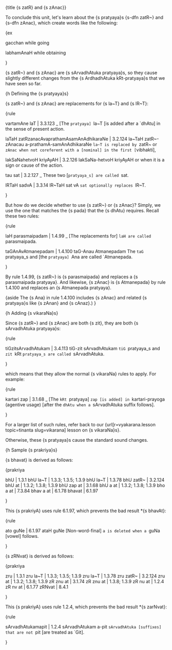 {title {s zatR} and {s zAnac}}

To conclude this unit, let's learn about the {s pratyaya}s {s-dfn zatR~} and
{s-dfn zAnac}, which create words like the following:

{ex

gacchan
while going

labhamAnaH
while obtaining

}

{s zatR~} and {s zAnac} are {s sArvadhAtuka pratyaya}s, so they cause slightly
different changes from the {s ArdhadhAtuka kRt-pratyaya}s that we have seen so
far.


{h Defining the {s pratyaya}s}

{s zatR~} and {s zAnac} are replacements for {s la~T} and {s lR~T}:

{rule

vartamAne laT | 3.3.123
_
[The `pratyaya] `la~T [is added after a `dhAtu] in the sense of present action.

laTaH zatRzanacAvaprathamAsamAnAdhikaraNe | 3.2.124 
la~TaH zatR~-zAnacau a-prathamA-samAnAdhikaraNe
`la~T is replaced by `zatR~ or `zAnac when not coreferent with a [nominal] in
the first [`vibhakti],

lakSaNahetvoH kriyAyAH | 3.2.126
lakSaNa-hetvoH kriyAyAH
or when it is a sign or cause of the action.

tau sat | 3.2.127 
_
These two [`pratyaya_s] are called `sat.

lRTaH sadvA | 3.3.14
lR~TaH sat vA
`sat optionally replaces `lR~T.

}

But how do we decide whether to use {s zatR~} or {s zAnac}? Simply, we use the
one that matches the {s pada} that the {s dhAtu} requires. Recall these two
rules:

{rule

laH parasmaipadam | 1.4.99
_
[The replacements for] `laH are called `parasmaipada.

taGAnAvAtmanepadam | 1.4.100
taG-Anau Atmanepadam
The `taG `pratyaya_s and [the `pratyaya] `Ana are called `Atmanepada.

}

By rule 1.4.99, {s zatR~} is {s parasmaipada} and replaces a {s parasmaipada
pratyaya}. And likewise, {s zAnac} is {s Atmanepada} by rule 1.4.100 and
replaces an {s Atmanepada pratyaya}.

{aside
The {s Ana} in rule 1.4.100 includes {s zAnac} and related {s pratyaya}s like
{s zAnan} and {s cAnaz}.)
}


{h Adding {s vikaraNa}s}

Since {s zatR~} and {s zAnac} are both {s zit}, they are both {s sArvadhAtuka
pratyaya}s:

{rule

tiGzitsArvadhAtukam | 3.4.113 
tiG-zit sArvadhAtukam
`tiG `pratyaya_s and `zit `kRt `pratyaya_s are called `sArvadhAtuka.

}

which means that they allow the normal {s vikaraNa} rules to apply. For
example:

{rule

kartari zap | 3.1.68 
_
[The `kRt `pratyaya] `zap [is added] in `kartari-prayoga (agentive usage)
[after the `dhAtu when a `sArvadhAtuka suffix follows].

}

For a larger list of such rules, refer back to our {url[r=vyakarana.lesson
topic=tinanta slug=vikarana] lesson on {s vikaraNa}s}.

Otherwise, these {s pratyaya}s cause the standard sound changes.


{h Sample {s prakriya}s}

{s bhavat} is derived as follows:

{prakriya

bhU | 1.3.1
bhU la~T | 1.3.3; 1.3.5; 1.3.9
bhU la~T | 1.3.78
bhU zatR~ | 3.2.124
bhU at | 1.3.2; 1.3.8; 1.3.9
bhU zap at | 3.1.68
bhU a at | 1.3.2; 1.3.8; 1.3.9
bho a at | 7.3.84
bhav a at | 6.1.78
bhavat | 6.1.97

}

This {s prakriyA} uses rule 6.1.97, which prevents the bad result *{s bhavAt}:

{rule

ato guNe | 6.1.97
ataH guNe
[Non-word-final] `a is deleted when a `guNa [vowel] follows.

}

{s zRNvat} is derived as follows:

{prakriya

zru | 1.3.1
zru la~T | 1.3.3; 1.3.5; 1.3.9
zru la~T | 1.3.78
zru zatR~ | 3.2.124
zru at | 1.3.2; 1.3.8; 1.3.9
zR znu at | 3.1.74
zR znu at | 1.3.8; 1.3.9
zR nu at | 1.2.4
zR nv at | 6.1.77
zRNvat | 8.4.1

}

This {s prakriyA} uses rule 1.2.4, which prevents the bad result *{s zarNvat}:

{rule

sArvadhAtukamapit | 1.2.4 
sArvadhAtukam a-pit
`sArvadhAtuka [suffixes] that are not `pit [are treated as `Git].

}
